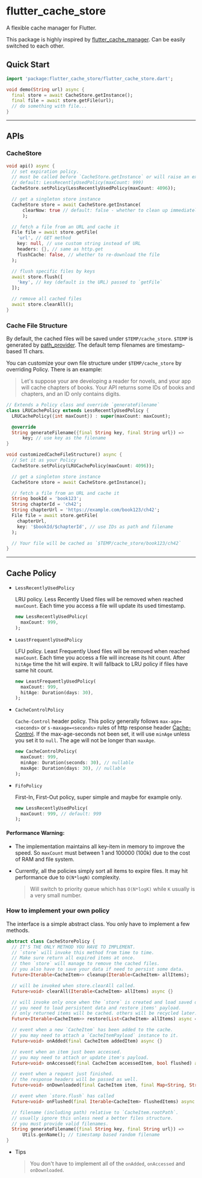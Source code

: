 # flutter_cache_store

A flexible cache manager for Flutter.

This package is highly inspired by [flutter_cache_manager](https://pub.dartlang.org/packages/flutter_cache_manager). Can be easily switched to each other.

## Quick Start

```dart
import 'package:flutter_cache_store/flutter_cache_store.dart';

void demo(String url) async {
  final store = await CacheStore.getInstance();
  final file = await store.getFile(url);
  // do something with file...
}
```

---

## APIs

### CacheStore

```dart
void api() async {
  // set expiration policy.
  // must be called before `CacheStore.getInstance` or will raise an exception.
  // default: LessRecentlyUsedPolicy(maxCount: 999)
  CacheStore.setPolicy(LessRecentlyUsedPolicy(maxCount: 4096));

  // get a singleton store instance
  CacheStore store = await CacheStore.getInstance(
      clearNow: true // default: false - whether to clean up immediately
      );

  // fetch a file from an URL and cache it
  File file = await store.getFile(
    'url', // GET method
    key: null, // use custom string instead of URL
    headers: {}, // same as http.get
    flushCache: false, // whether to re-download the file
  );

  // flush specific files by keys
  await store.flush([
    'key', // key (default is the URL) passed to `getFile`
  ]);

  // remove all cached files
  await store.clearAll();
}
```

### Cache File Structure

By default, the cached files will be saved under `$TEMP/cache_store`. `$TEMP` is generated by [path_provider](https://pub.dartlang.org/packages/path_provider). The default temp filenames are timestamp-based 11 chars.

You can customize your own file structure under `$TEMP/cache_store` by overriding Policy. There is an example:

> Let's suppose your are developing a reader for novels, and your app will cache chapters of books. Your API returns some IDs of books and chapters, and an ID only contains digits.

```dart
// Extends a Policy class and override `generateFilename`
class LRUCachePolicy extends LessRecentlyUsedPolicy {
  LRUCachePolicy({int maxCount}) : super(maxCount: maxCount);

  @override
  String generateFilename({final String key, final String url}) =>
      key; // use key as the filename
}

void customizedCacheFileStructure() async {
  // Set it as your Policy
  CacheStore.setPolicy(LRUCachePolicy(maxCount: 4096));

  // get a singleton store instance
  CacheStore store = await CacheStore.getInstance();

  // fetch a file from an URL and cache it
  String bookId = 'book123';
  String chapterId = 'ch42';
  String chapterUrl = 'https://example.com/book123/ch42';
  File file = await store.getFile(
    chapterUrl,
    key: '$bookId/$chapterId', // use IDs as path and filename
  );

  // Your file will be cached as `$TEMP/cache_store/book123/ch42`
}
```

---

## Cache Policy

- `LessRecentlyUsedPolicy`

  LRU policy. Less Recently Used files will be removed when reached `maxCount`. Each time you access a file will update its used timestamp.

  ```dart
  new LessRecentlyUsedPolicy(
    maxCount: 999,
  );
  ```

- `LeastFrequentlyUsedPolicy`

  LFU policy. Least Frequently Used files will be removed when reached `maxCount`. Each time you access a file will increase its hit count. After `hitAge` time the hit will expire. It will fallback to LRU policy if files have same hit count.

  ```dart
  new LeastFrequentlyUsedPolicy(
    maxCount: 999,
    hitAge: Duration(days: 30),
  );
  ```

- `CacheControlPolicy`

  `Cache-Control` header policy. This policy generally follows `max-age=<seconds>` or `s-maxage=<seconds>` rules of http response header [Cache-Control](https://developer.mozilla.org/en-US/docs/Web/HTTP/Headers/Cache-Control). If the max-age-seconds not been set, it will use `minAge` unless you set it to `null`. The age will not be longer than `maxAge`.

  ```dart
  new CacheControlPolicy(
    maxCount: 999,
    minAge: Duration(seconds: 30), // nullable
    maxAge: Duration(days: 30), // nullable
  );
  ```

- `FifoPolicy`

  First-In, First-Out policy, super simple and maybe for example only.

  ```dart
  new LessRecentlyUsedPolicy(
    maxCount: 999, // default: 999
  );
  ```

#### Performance Warning:

- The implementation maintains all key-item in memory to improve the speed. So `maxCount` must between 1 and 100000 (100k) due to the cost of RAM and file system.

- Currently, all the policies simply sort all items to expire files. It may hit performance due to `O(N*logN)` complexity.

  > Will switch to priority queue which has `O(N*logK)` while `K` usually is a very small number.

### How to implement your own policy

The interface is a simple abstract class. You only have to implement a few methods.

```dart
abstract class CacheStorePolicy {
  // IT'S THE ONLY METHOD YOU HAVE TO IMPLEMENT.
  // `store` will invoke this method from time to time.
  // Make sure return all expired items at once.
  // then `store` will manage to remove the cached files.
  // you also have to save your data if need to persist some data.
  Future<Iterable<CacheItem>> cleanup(Iterable<CacheItem> allItems);

  // will be invoked when store.clearAll called.
  Future<void> clearAll(Iterable<CacheItem> allItems) async {}

  // will invoke only once when the `store` is created and load saved data.
  // you need to load persistent data and restore items' payload.
  // only returned items will be cached. others will be recycled later.
  Future<Iterable<CacheItem>> restore(List<CacheItem> allItems) async => allItems;

  // event when a new `CacheItem` has been added to the cache.
  // you may need to attach a `CacheItemPayload` instance to it.
  Future<void> onAdded(final CacheItem addedItem) async {}

  // event when an item just been accessed.
  // you may need to attach or update item's payload.
  Future<void> onAccessed(final CacheItem accessedItem, bool flushed) async {}

  // event when a request just finished.
  // the response headers will be passed as well.
  Future<void> onDownloaded(final CacheItem item, final Map<String, String> headers) async {}

  // event when `store.flush` has called
  Future<void> onFlushed(final Iterable<CacheItem> flushedItems) async {}

  // filename (including path) relative to `CacheItem.rootPath`.
  // usually ignore this unless need a better files structure.
  // you must provide valid filenames.
  String generateFilename({final String key, final String url}) =>
      Utils.genName(); // timestamp based random filename
}
```

- Tips

  > You don't have to implement all of the `onAdded`, `onAccessed` and `onDownloaded`.
